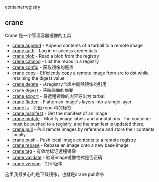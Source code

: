 containerregistry

## crane

Crane 是一个管理容器镜像的工具

- [crane append](https://github.com/google/go-containerregistry/blob/main/cmd/crane/doc/crane_append.md) - Append contents of a tarball to a remote image
- [crane auth](https://github.com/google/go-containerregistry/blob/main/cmd/crane/doc/crane_auth.md) - Log in or access credentials
- [crane blob](https://github.com/google/go-containerregistry/blob/main/cmd/crane/doc/crane_blob.md) - Read a blob from the registry
- [crane catalog](https://github.com/google/go-containerregistry/blob/main/cmd/crane/doc/crane_catalog.md) - List the repos in a registry
- [crane config](https://github.com/google/go-containerregistry/blob/main/cmd/crane/doc/crane_config.md) - 获取镜像的配置
- [crane copy](https://github.com/google/go-containerregistry/blob/main/cmd/crane/doc/crane_copy.md) - Efficiently copy a remote image from src to dst while retaining the digest value
- [crane delete](https://github.com/google/go-containerregistry/blob/main/cmd/crane/doc/crane_delete.md) - 从registry仓库中删除镜像的引用
- [crane digest](https://github.com/google/go-containerregistry/blob/main/cmd/crane/doc/crane_digest.md) - 获取图像的摘要
- [crane export](https://github.com/google/go-containerregistry/blob/main/cmd/crane/doc/crane_export.md) - 将远程镜像的内容导出为 tarball
- [crane flatten](https://github.com/google/go-containerregistry/blob/main/cmd/crane/doc/crane_flatten.md) - Flatten an image's layers into a single layer
- [crane ls](https://github.com/google/go-containerregistry/blob/main/cmd/crane/doc/crane_ls.md) - 列出 repo 中的标签
- [crane manifest](https://github.com/google/go-containerregistry/blob/main/cmd/crane/doc/crane_manifest.md) - Get the manifest of an image
- [crane mutate](https://github.com/google/go-containerregistry/blob/main/cmd/crane/doc/crane_mutate.md) - Modify image labels and annotations. The container must be pushed to a registry, and the manifest is updated there.
- [crane pull](https://github.com/google/go-containerregistry/blob/main/cmd/crane/doc/crane_pull.md) - Pull remote images by reference and store their contents locally
- [crane push](https://github.com/google/go-containerregistry/blob/main/cmd/crane/doc/crane_push.md) - Push local image contents to a remote registry
- [crane rebase](https://github.com/google/go-containerregistry/blob/main/cmd/crane/doc/crane_rebase.md) - Rebase an image onto a new base image
- [crane tag](https://github.com/google/go-containerregistry/blob/main/cmd/crane/doc/crane_tag.md) - 有效地标记远程镜像
- [crane validate](https://github.com/google/go-containerregistry/blob/main/cmd/crane/doc/crane_validate.md) - 验证image镜像格式是否正确
- [crane version](https://github.com/google/go-containerregistry/blob/main/cmd/crane/doc/crane_version.md) - 打印版本

这里我最关心的是下载镜像，也就是crane pull命令